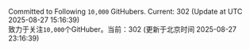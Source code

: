 Committed to Following `10,000` GitHubers. Current: <!-- FOLLOWING_COUNT -->302<!-- FOLLOWING_COUNT --> (Update at UTC <!-- LAST_UPDATED -->2025-08-27 15:16:39<!-- LAST_UPDATED -->)<br>
致力于关注`10,000`个GitHuber。当前：<!-- FOLLOWING_COUNT -->302<!-- FOLLOWING_COUNT --> (更新于北京时间 <!-- LAST_UPDATED_CST -->2025-08-27 23:16:39<!-- LAST_UPDATED_CST -->)
